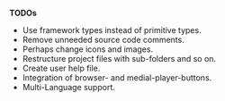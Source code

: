 

**TODOs**

- Use framework types instead of primitive types.
- Remove unneeded source code comments.
- Perhaps change icons and images.
- Restructure project files with sub-folders and so on.
- Create user help file.
- Integration of browser- and medial-player-buttons.
- Multi-Language support.
